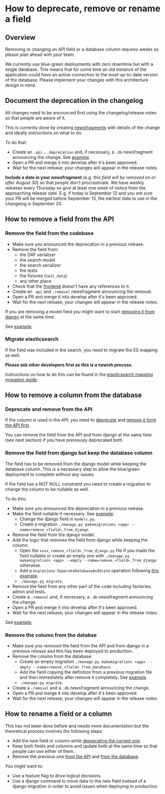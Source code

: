 # How to deprecate, remove or rename a field

## Overview

Removing or changing an API field or a database column requires weeks so please plan ahead with your team.

We currently use blue-green deployments with zero downtime but with a single database. This means that for some time an old instance of the application could have an active connection to the most up-to-date version of the database. Please implement your changes with this architecture design in mind.

## <a name="document-deprecation"></a> Document the deprecation in the changelog

All changes need to be announced first using the changelog/release notes so that people are aware of it.

This is currently done by creating [newsfragments](../changelog/) with details of the change and ideally instructions on what to do.

To do that:

* Create an `.api `, `.deprecation` and, if necessary, a `.db` newsfragment announcing the change. See [example](https://github.com/uktrade/data-hub-api/commit/ff5484b4331cd8a42dfd962d00438274d9edc6a6).
* Open a PR and merge it into develop after it's been approved.
* Wait for the next release; your changes will appear in the release notes.

**Include a date in your newsfragment** (e.g. _this field will be removed on or after August 30_) so that people don't procrastinate.
We have weekly releases every Thursday so give at least one week of notice from the approaching release date. E.g. if today is September 12 and you are sure your PR will be merged before September 13, the earliest date to use in the changelog is September 20.

## <a name="how-to-remove-from-api"></a>How to remove a field from the API

### Remove the field from the codebase

* Make sure you announced the deprecation in a previous release.
* Remove the field from:
    * the DRF serializer
    * the search model
    * the search serializer
    * the tests
    * the fixtures (`test_data`)
    * any other place
* Check that the [frontend](https://github.com/uktrade/data-hub-frontend) doesn't have any references to it.
* Create an `.api` and `.removal` newsfragment announcing the removal.
* Open a PR and merge it into develop after it's been approved.
* Wait for the next release; your changes will appear in the release notes.

If you are removing a model field you might want to start [removing it from django](#how-to-remove-column) at the same time.

See [example](https://github.com/uktrade/data-hub-api/pull/1107/files).

### Migrate elasticsearch

If the field was included in the search, you need to migrate the ES mapping as well.

**Please ask other developers first as this is a newish process.**

Instructions on how to do this can be found in the [elasticsearch mapping migration guide](./Elasticsearch&#32;migrations.md).

## <a name="how-to-remove-column"></a>How to remove a column from the database

### Deprecate and remove from the API

If the column is used in the API, you need to [deprecate](#document-deprecation) and [remove it form the API first](#how-to-remove-from-api).

You can remove the field from the API and from django at the same time (see next section) if you have previously deprecated both.

### Remove the field from django but keep the database column

The field has to be removed from the django model while keeping the database column. This is a necessary step to allow the blue/green deployment to complete without any issues.

If the field has a NOT NULL constraint you need to create a migration to change the column to be nullable as well.

To do this:
* Make sure you announced the deprecation in a previous release.
* Make the field nullable if necessary. See [example](https://github.com/uktrade/data-hub-api/blob/d57e613aad6c4c033131f0b3074e6143bd4fb010/datahub/company/migrations/0036_update_contact_contactable_columns.py):
    * Change the django field in `models.py`.
    * Create a migration `./manage.py makemigrations <app> --name=remove_<field>_from_django`.
* Remove the field from the django model.
* Add the logic that removes the field from django while keeping the column:
    * Open the `xxxx_remove_<field>_from_django.py` file if you made the field nullable or create an empty one with `./manage.py makemigrations <app> --empty --name=remove_<field>_from_django` otherwise.
    * Add a `migrations.SeparateDatabaseAndState` operation following [this example](https://github.com/uktrade/data-hub-api/blob/d4b7d447cb992f71427ac56b219d4a63c73fbb2b/datahub/company/migrations/0034_remove-account-manager-from-django.py).
    * `./manage.py migrate`.
* Remove the field from any other part of the code including factories, admin and tests.
* Create a `.removal` and, if necessary, a `.db` newsfragment announcing the change.
* Open a PR and merge it into develop after it's been approved.
* Wait for the next release; your changes will appear in the release notes.

See [example](https://github.com/uktrade/data-hub-api/pull/1107/files).

### Remove the column from the databse

* Make sure you removed the field from the API and from django in a previous release and this has been deployed to production.
* Remove the column from the database:
    * Create an empty migration `./manage.py makemigrations <app> --empty --name=remove_<field>_from_database`.
    * Add the field copying the definition from a previous migration file and then immediately after remove it completely. See [example](https://github.com/uktrade/data-hub-api/blob/70eb77d76f5189f9476601ca1a5f118c9b7cbe5f/datahub/company/migrations/0035_remove_account_manager_column.py).
    * `./manage.py migrate`.
* Create a `.removal` and a `.db` newsfragment announcing the change.
* Open a PR and merge it into develop after it's been approved.
* Wait for the next release; your changes will appear in the release notes.

## How to rename a field or a column

This has not been done before and needs more documentation but the theoretical process involves the following steps:
* Add the new field or column while [deprecating the current one](#document-deprecation).
* Keep both fields and columns and update both at the same time so that people can use either of them.
* Remove the previous one [from the API](#how-to-remove-from-api) and [from the database](#how-to-remove-column).

You might want to:
* Use a feature flag to drive logical decisions.
* Use a django command to move data to the new field instead of a django migration in order to avoid issues when deploying to production.
